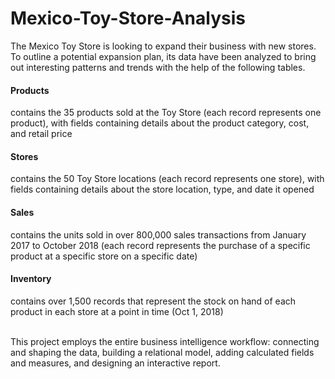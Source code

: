 # Mexico-Toy-Store-Analysis
The Mexico Toy Store is looking to expand their business with new stores. To outline a potential expansion plan, its data have been analyzed to bring out interesting patterns and trends with the help of the following tables.
#### Products
contains the 35 products sold at the Toy Store (each record represents one product), with fields containing details about the product category, cost, and retail price
#### Stores 
contains the 50 Toy Store locations (each record represents one store), with fields containing details about the store location, type, and date it opened
#### Sales
contains the units sold in over 800,000 sales transactions from January 2017 to October 2018 (each record represents the purchase of a specific product at a specific store on a specific date)
#### Inventory
contains over 1,500 records that represent the stock on hand of each product in each store at a point in time (Oct 1, 2018)<br>

<br>This project employs the entire business intelligence workflow: connecting and shaping the data, building a relational model, adding calculated fields and measures, and designing an interactive report.
